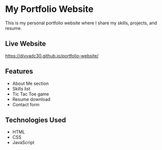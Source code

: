 # My Portfolio Website

This is my personal portfolio website where I share my skills, projects, and resume.

## Live Website
 
 https://divyadc30.github.io/portfolio-website/

## Features

- About Me section
- Skills list
- Tic Tac Toe game
- Resume download
- Contact form

## Technologies Used

- HTML
- CSS
- JavaScript


 
 
